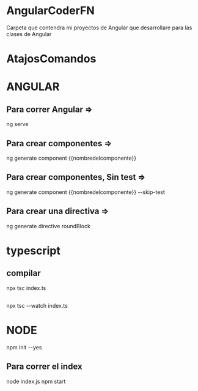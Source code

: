 # AngularCoderFN
Carpeta que contendra mi proyectos de Angular que desarrollare para las clases de Angular 

# AtajosComandos

# ANGULAR
## Para correr Angular => 
ng serve 

## Para crear componentes => 
ng generate component {{nombredelcomponente}}

## Para crear componentes, Sin test => 
ng generate component {{nombredelcomponente}} --skip-test

## Para crear una directiva =>
ng generate directive roundBlock

>>>>>>>>>>>>>>>>>>>>>>>>>>>>>>>>>>>>>>>>
# typescript 
## compilar
npx tsc index.ts

##
npx tsc --watch index.ts

>>>>>>>>>>>>>>>>>>>>>>>>>>>>>>>>>>>>>>>>
# NODE 
npm init --yes
## Para correr el index
node index.js
npm start 
